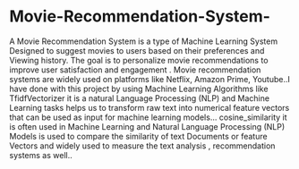 # Movie-Recommendation-System-

A Movie Recommendation System is a type of Machine Learning System Designed to suggest movies to users based on their preferences and Viewing history. The goal is to personalize movie recommendations to improve user satisfaction and engagement . Movie recommendation systems are widely used on platforms like  Netflix, Amazon Prime, Youtube..I have done with this project by using Machine Learning Algorithms like 
TfidfVectorizer  it is  a natural Language Processing (NLP) and Machine Learning tasks helps us to transform raw text into numerical feature vectors that can be used as input for machine learning models... 
cosine_similarity  it is often used in Machine Learning and Natural Language Processing (NLP) Models is used to compare the similarity of text Documents or feature Vectors  and widely used to measure the text analysis , recommendation systems as well..
